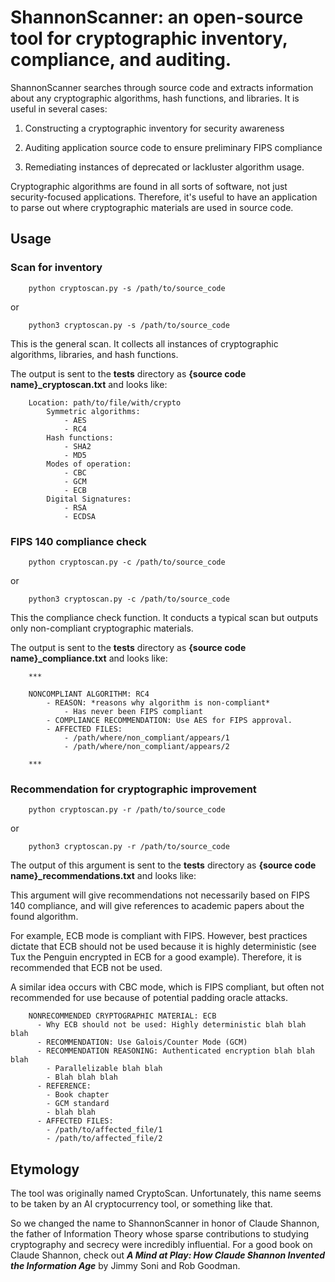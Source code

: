 # ShannonScanner: an open-source tool for cryptographic inventory, compliance, and auditing.


ShannonScanner searches through source code and extracts information about any cryptographic algorithms, hash functions, and libraries. It is useful in several cases:

1. Constructing a cryptographic inventory for security awareness

2. Auditing application source code to ensure preliminary FIPS compliance

3. Remediating instances of deprecated or lackluster algorithm usage.


Cryptographic algorithms are found in all sorts of software, not just security-focused applications. Therefore, it's useful to have an application to parse out where cryptographic materials are used in source code. 

## Usage 

### Scan for inventory

        python cryptoscan.py -s /path/to/source_code
or  

        python3 cryptoscan.py -s /path/to/source_code


This is the general scan. It collects all instances of cryptographic algorithms, libraries, and hash functions. 

The output is sent to the **tests** directory as **{source code name}_cryptoscan.txt** and looks like:

        Location: path/to/file/with/crypto 
            Symmetric algorithms:
                - AES 
                - RC4
            Hash functions:
                - SHA2
                - MD5
            Modes of operation:
                - CBC 
                - GCM
                - ECB
            Digital Signatures:
                - RSA
                - ECDSA

### FIPS 140 compliance check

        python cryptoscan.py -c /path/to/source_code

or  

        python3 cryptoscan.py -c /path/to/source_code



This the compliance check function. It conducts a typical scan but outputs only non-compliant cryptographic materials.

The output is sent to the **tests** directory as **{source code name}_compliance.txt** and looks like:

        ***

        NONCOMPLIANT ALGORITHM: RC4 
            - REASON: *reasons why algorithm is non-compliant*
                - Has never been FIPS compliant
            - COMPLIANCE RECOMMENDATION: Use AES for FIPS approval.
            - AFFECTED FILES:
                - /path/where/non_compliant/appears/1
                - /path/where/non_compliant/appears/2

        ***

### Recommendation for cryptographic improvement

        python cryptoscan.py -r /path/to/source_code

or 

        python3 cryptoscan.py -r /path/to/source_code

The output of this argument is sent to the **tests** directory as **{source code name}_recommendations.txt** and looks like:

This argument will give recommendations not necessarily based on FIPS 140 compliance, and will give references to academic papers about the found algorithm.

For example, ECB mode is compliant with FIPS. However, best practices dictate that ECB should not be used because it is highly deterministic (see Tux the Penguin encrypted in ECB for a good example).
Therefore, it is recommended that ECB not be used. 

A similar idea occurs with CBC mode, which is FIPS compliant, but often not recommended for use because of potential padding oracle attacks.


        NONRECOMMENDED CRYPTOGRAPHIC MATERIAL: ECB 
          - Why ECB should not be used: Highly deterministic blah blah blah
          - RECOMMENDATION: Use Galois/Counter Mode (GCM)
          - RECOMMENDATION REASONING: Authenticated encryption blah blah blah
            - Parallelizable blah blah
            - Blah blah blah
          - REFERENCE:
            - Book chapter
            - GCM standard
            - blah blah
          - AFFECTED FILES:
            - /path/to/affected_file/1
            - /path/to/affected_file/2


## Etymology

The tool was originally named CryptoScan. Unfortunately, this name seems to be taken by an AI cryptocurrency tool, or something like that.

So we changed the name to ShannonScanner in honor of Claude Shannon, the father of Information Theory whose sparse contributions to studying cryptography and secrecy were incredibly influential. For a good book on Claude Shannon, check out **_A Mind at Play: How Claude Shannon Invented the Information Age_** by Jimmy Soni and Rob Goodman. 